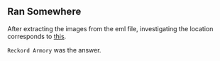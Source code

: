 ## Ran Somewhere
After extracting the images from the eml file, investigating the location corresponds to [this](https://www.tripadvisor.com/Attraction_Review-g40997-d23758274-Reviews-Frederick_Ward_Park-Bel_Air_Maryland.html).

`Reckord Armory` was the answer.
